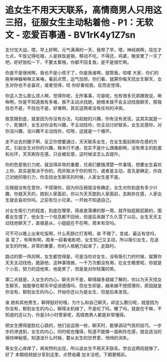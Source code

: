 # 追女生不用天天联系，高情商男人只用这三招，征服女生主动粘着他 - P1：无软文 - 恋爱百事通 - BV1rK4y1Z7sn

支付宝大战，喂，早上好啊，元气满满的一天，我带了早，喂，神经病啊，现在才七点，午饭记得吃哦，人是铁饭是钢，移动不吃，不得还，鸡婆，晚安累了一天了吧，好好放松一下，不要太累哦，你都不回复我，是不是很忙啊。

你是不是很闲啊，我也不是小孩子了，你是我谁啊，就管我，哈喽 大家，你们的拖单神器啾啾又来咯，看前点赞，运气加倍，你们看，就算你每天找女生聊天，女生对你也不会喜欢，或者觉得，哇 你好重视我，反而会觉得。

你这人怎么那么烦人啊，觉得你呢，无所事事，可是呢，也有很多兄弟跟我说，啾啾啊，你是不知道我有多难，我不主动点找她，她根本就不会主动找我聊天，那我找也不是，不找也不是，好难啊，其实这两者没有任何的冲突。

故意跟到底，就是因为你没有办法，勾起她的兴趣，你有没有发现，这其实就是一个，死循环，女生对你没有兴趣，不主动找你，你主动讨好联系，女生反感你，对你没兴趣，没兴趣不主动找你，哎呀，这就是一个循环。

走不出去的圈子啊，反正你想要通过，天天联系女生，在女生面前刷存在感的方式，引起女生对你的兴趣，根本行不通，现实不是什么偶像剧啊，没有男主的脸蛋和光环，天天刷存在感，只会被反感，这时候该怎么去提升。

你的色爱吸引力呢，就显得非常的重要，兄弟们要搞清楚一件事情，想要女生喜欢上你，其实是取决于你的，而非取决于你的努力，或者是主动，首先是确定，你自己对她的吸引力，你去找女生聊天的时候，人家女生是不是。

压根就没有在意你，不搭理你，因为你压根就没有确定，女生对你到底有多少兴趣，你就天天的，跑到人家面前，你以为天天跑到人家面前，去刷存在感，人家女生就会喜欢你吗，之前有位小兄弟，一开始不知道自己。

对女生吸引力的程度，到底在哪里，简直是落爆的那一周，就开始屁颠屁颠的，围着女生撞了，他女生一个信息都不回他，但是后来跟了久久雪了以后，女生天天主动找他聊天了，直接是从，小姐姐在不在啊，周末有空吗。

可不可以晚上出来吃饭啊，什么死肠烂打青啊，诶 不理了，变成，最近有空吗，诶 变了，有啊有啊，周末一起看电影吧，女生知己又主动，所以吸引女生，在追女生的时候，非常的重要，你的人格魅力起来了，走路时。

路过的那一阵风啊，女生都觉得是，可是当你对女生，没有吸引力的时候，就算你天天主动找他，跪舔他，这种事情做，一千万次都没有用，在女生眼里呢，你就是个小丑，努力的逗他笑，他是笑了，但是是对你轻蔑的笑。

第二点就是，入女生的内心，聊天并不是，聊得越多就越了解的，你以为天天找女生聊天，就能够在聊天中促进感情吗，但女生却是，越来越不想搭理你，原因就是你没有，聊到女生的内心，开始你还以为是女生，但是后来发现。

诶 她和其他男生，聊得挺好的哦，为什么和自己聊天，却这么敷衍呢，就是因为你没有，聊到女生的内心，聊得太机械了，不是吃了吗，睡了吗，就是在干嘛，不知道的还以为，你是24小时管家呢，高情商男人都是非常懂得。

把女生撩得是脸红心跳的，他们会运用一些，聊天时，能够调动气氛的技巧，一步步的渗透到，女生的内心，同时呢也懂得，知道不能够一直刷存在感，就会适当的保持神秘感，知道该什么时候，要从女生的世界里，悄悄的消失。

等女生心痒痒了，再突然的出现，所以追女生不用天天联系，学会这两招就够了，好了 本期视频就分享到这里，点赞收藏 加关注吧，下期更精彩。

